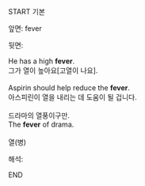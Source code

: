 START
기본

앞면:
fever


뒷면:
<div>He has a high <strong>fever</strong>. </div><div><div>그가 열이 높아요[고열이 나요].</div></div><div><br></div><div><div>Aspirin should help reduce the <strong>fever</strong>. </div><div><div>아스피린이 열을 내리는 데 도움이 될 겁니다.</div></div></div><div><br></div><div><div><div><span>드라마의 열풍이구만.</span></div></div><div><div><span>The <strong>fever</strong> of drama.</span></div></div></div><div><br></div><div>열(병)</div>


해석:
<!--ID: 1746614453922-->
END